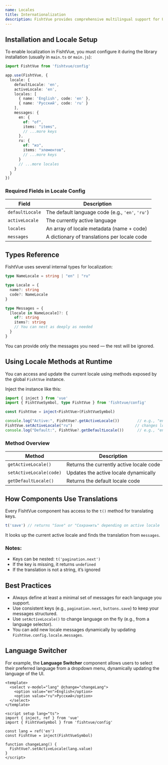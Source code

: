 ```yaml
---
name: Locales
title: Internationalization
description: FishtVue provides comprehensive multilingual support for UI components, enabling seamless translation and localization of interfaces with flexible language pack integration.
---
```


## Installation and Locale Setup

To enable localization in FishtVue, you must configure it during the library installation (usually in `main.ts` or `main.js`):

```ts [main.ts]
import FishtVue from 'fishtvue/config'

app.use(FishtVue, {
  locale: {
    defaultLocale: 'en',
    activeLocale: 'en',
    locales: [
      { name: 'English', code: 'en' },
      { name: 'Русский', code: 'ru' }
    ],
    messages: {
      en: {
        of: "of",
        items: "items",
        // ...more keys
      },
      ru: {
        of: "из",
        items: "элементов",
        // ...more keys
      }
      // ...more locales
    }
  }
})
```

### Required Fields in Locale Config

| Field           | Description                                      |
| --------------- | ------------------------------------------------ |
| `defaultLocale` | The default language code (e.g., `'en'`, `'ru'`) |
| `activeLocale`  | The currently active language                    |
| `locales`       | An array of locale metadata (name + code)        |
| `messages`      | A dictionary of translations per locale code     |


## Types Reference

FishtVue uses several internal types for localization:

```ts
type NameLocale = string | "en" | "ru"

type Locale = {
  name?: string
  code?: NameLocale
}

type Messages = {
  [locale in NameLocale]?: {
    of?: string
    items?: string
    // You can nest as deeply as needed
  }
}
```

You can provide only the messages you need — the rest will be ignored.

## Using Locale Methods at Runtime

You can access and update the current locale using methods exposed by the global `FishtVue` instance.

Inject the instance like this:

```ts
import { inject } from 'vue'
import { FishtVueSymbol, type FishtVue } from 'fishtvue/config'

const FishtVue = inject<FishtVue>(FishtVueSymbol)

console.log("Active:", FishtVue?.getActiveLocale())        // e.g., "en"
FishtVue.setActiveLocale("ru")                            // changes locale
console.log("Default:", FishtVue?.getDefaultLocale())      // e.g., "en"
```

### Method Overview

| Method                  | Description                              |
| ----------------------- | ---------------------------------------- |
| `getActiveLocale()`     | Returns the currently active locale code |
| `setActiveLocale(code)` | Updates the active locale dynamically    |
| `getDefaultLocale()`    | Returns the default locale code          |

## How Components Use Translations

Every FishtVue component has access to the `t()` method for translating keys.

```ts
t('save') // returns "Save" or "Сохранить" depending on active locale
```

It looks up the current active locale and finds the translation from `messages`.

### Notes:

* Keys can be nested: `t('pagination.next')`
* If the key is missing, it returns `undefined`
* If the translation is not a string, it’s ignored

## Best Practices

* Always define at least a minimal set of messages for each language you support.
* Use consistent keys (e.g., `pagination.next`, `buttons.save`) to keep your messages structured.
* Use `setActiveLocale()` to change language on the fly (e.g., from a language selector).
* You can add new locale messages dynamically by updating `FishtVue.config.locale.messages`.

## Language Switcher

For example, the **Language Switcher** component allows users to select their preferred language from a dropdown menu, dynamically updating the language of the UI.

```vue [ChangeLang.vue]
<template>
  <select v-model="lang" @change="changeLang">
    <option value="en">English</option>
    <option value="ru">Русский</option>
  </select>
</template>

<script setup lang="ts">
import { inject, ref } from 'vue'
import { FishtVueSymbol } from 'fishtvue/config'

const lang = ref('en')
const FishtVue = inject(FishtVueSymbol)

function changeLang() {
  FishtVue?.setActiveLocale(lang.value)
}
</script>
```